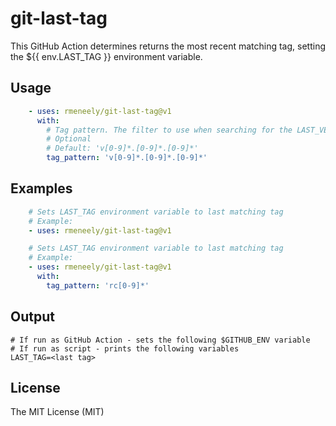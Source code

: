 # git-last-tag
This GitHub Action determines returns the most recent matching tag, setting the ${{ env.LAST_TAG }} environment variable.

## Usage
```yaml
    - uses: rmeneely/git-last-tag@v1
      with:
        # Tag pattern. The filter to use when searching for the LAST_VERSION tag
        # Optional
        # Default: 'v[0-9]*.[0-9]*.[0-9]*'
        tag_pattern: 'v[0-9]*.[0-9]*.[0-9]*'

```

## Examples
```yaml
    # Sets LAST_TAG environment variable to last matching tag
    # Example: 
    - uses: rmeneely/git-last-tag@v1
```

```yaml
    # Sets LAST_TAG environment variable to last matching tag
    # Example: 
    - uses: rmeneely/git-last-tag@v1
      with:
        tag_pattern: 'rc[0-9]*'
```


## Output
```shell
# If run as GitHub Action - sets the following $GITHUB_ENV variable
# If run as script - prints the following variables
LAST_TAG=<last tag>
```

## License
The MIT License (MIT)
